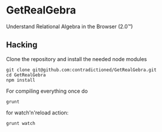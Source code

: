 GetRealGebra
============

Understand Relational Algebra in the Browser (2.0™)


Hacking
-------

Clone the repository and install the needed node modules

    git clone git@github.com:contradictioned/GetRealGebra.git
    cd GetRealGebra
    npm install

For compiling everything once do

    grunt

for watch'n'reload action:

    grunt watch